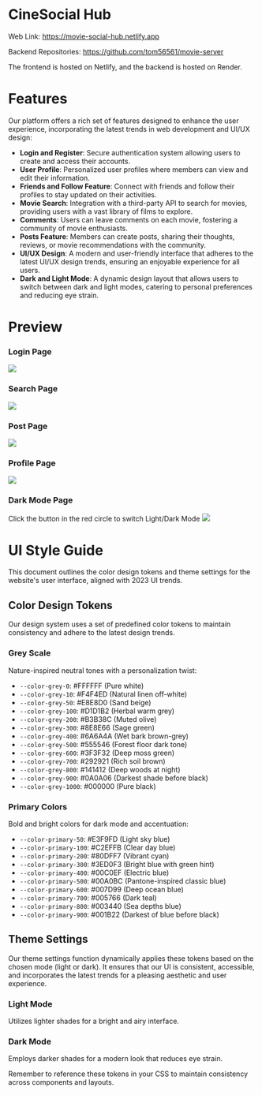 # CineSocial Hub

Web Link: https://movie-social-hub.netlify.app

Backend Repositories: https://github.com/tom56561/movie-server

The frontend is hosted on Netlify, and the backend is hosted on Render.

# Features

Our platform offers a rich set of features designed to enhance the user experience, incorporating the latest trends in web development and UI/UX design:

- **Login and Register**: Secure authentication system allowing users to create and access their accounts.
- **User Profile**: Personalized user profiles where members can view and edit their information.
- **Friends and Follow Feature**: Connect with friends and follow their profiles to stay updated on their activities.
- **Movie Search**: Integration with a third-party API to search for movies, providing users with a vast library of films to explore.
- **Comments**: Users can leave comments on each movie, fostering a community of movie enthusiasts.
- **Posts Feature**: Members can create posts, sharing their thoughts, reviews, or movie recommendations with the community.
- **UI/UX Design**: A modern and user-friendly interface that adheres to the latest UI/UX design trends, ensuring an enjoyable experience for all users.
- **Dark and Light Mode**: A dynamic design layout that allows users to switch between dark and light modes, catering to personal preferences and reducing eye strain.

# Preview
### Login Page
![](src/images/login.png)

### Search Page
![](src/images/search.png)

### Post Page
![](src/images/post.png)

### Profile Page
![](src/images/Profile.png)

### Dark Mode Page
Click the button in the red circle to switch Light/Dark Mode
![](src/images/dark%20mode.png)


# UI Style Guide

This document outlines the color design tokens and theme settings for the website's user interface, aligned with 2023 UI trends.

## Color Design Tokens

Our design system uses a set of predefined color tokens to maintain consistency and adhere to the latest design trends.

### Grey Scale

Nature-inspired neutral tones with a personalization twist:

- `--color-grey-0`: #FFFFFF (Pure white)
- `--color-grey-10`: #F4F4ED (Natural linen off-white)
- `--color-grey-50`: #E8E8D0 (Sand beige)
- `--color-grey-100`: #D1D1B2 (Herbal warm grey)
- `--color-grey-200`: #B3B38C (Muted olive)
- `--color-grey-300`: #8E8E66 (Sage green)
- `--color-grey-400`: #6A6A4A (Wet bark brown-grey)
- `--color-grey-500`: #555546 (Forest floor dark tone)
- `--color-grey-600`: #3F3F32 (Deep moss green)
- `--color-grey-700`: #292921 (Rich soil brown)
- `--color-grey-800`: #141412 (Deep woods at night)
- `--color-grey-900`: #0A0A06 (Darkest shade before black)
- `--color-grey-1000`: #000000 (Pure black)

### Primary Colors

Bold and bright colors for dark mode and accentuation:

- `--color-primary-50`: #E3F9FD (Light sky blue)
- `--color-primary-100`: #C2EFFB (Clear day blue)
- `--color-primary-200`: #80DFF7 (Vibrant cyan)
- `--color-primary-300`: #3ED0F3 (Bright blue with green hint)
- `--color-primary-400`: #00C0EF (Electric blue)
- `--color-primary-500`: #00A0BC (Pantone-inspired classic blue)
- `--color-primary-600`: #007D99 (Deep ocean blue)
- `--color-primary-700`: #005766 (Dark teal)
- `--color-primary-800`: #003440 (Sea depths blue)
- `--color-primary-900`: #001B22 (Darkest of blue before black)

## Theme Settings

Our theme settings function dynamically applies these tokens based on the chosen mode (light or dark). It ensures that our UI is consistent, accessible, and incorporates the latest trends for a pleasing aesthetic and user experience.

### Light Mode

Utilizes lighter shades for a bright and airy interface.

### Dark Mode

Employs darker shades for a modern look that reduces eye strain.

Remember to reference these tokens in your CSS to maintain consistency across components and layouts.

